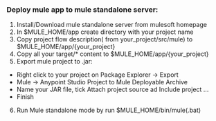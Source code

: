 ### Deploy mule app to mule standalone server:
1. Install/Download mule standalone server from mulesoft homepage
2. In $MULE_HOME/app create directory with your project name
3. Copy project flow description( from your_project/src/mule) to $MULE_HOME/app/{your_project}
4. Copy all your target/* content to $MULE_HOME/app/{your_project}
5. Export mule project to .jar:
- Right click to your project on Package Explorer -> Export
- Mule -> Anypoint Studio Project to Mule Deployable Archive
- Name your JAR file, tick Attach project source ad Include project ...
- Finish
 6. Run Mule standalone mode by  run $MULE_HOME/bin/mule(.bat)
